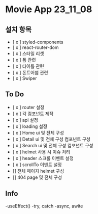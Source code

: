 # Movie App 23_11_08

## 설치 항목

- [ x ] styled-components
- [ x ] react-router-dom
- [ x ] 스타일 리셋
- [ x ] 폼 관련
- [ x ] 타이틀 관련
- [ x ] 폰트어썸 관련
- [ x ] Swiper

## To Do

- [ x ] router 설정
- [ x ] 각 컴포넌트 제작
- [ x ] api 설정
- [ x ] loading 설정
- [ x ] Home ui 및 전체 구성
- [ x ] Detail ui 및 전체 구성 컴포넌트 구성
- [ x ] Search ui 및 전체 구성 컴포넌트 구성
- [ x ] helmet 사용 시 이슈 처리
- [ x ] header 스크롤 이벤트 설정
- [ x ] scrollTo 이벤트 설정
- [] 전체 페이지 helmet 구성
- [] 404 page 및 전체 구성

## Info

-useEffect()
-try, catch
-async, awite
